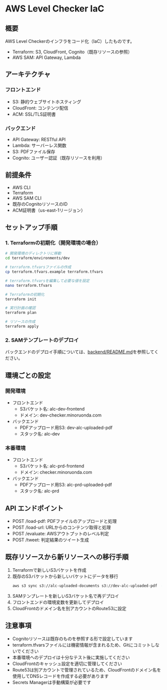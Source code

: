 # AWS Level Checker IaC

## 概要

AWS Level Checkerのインフラをコード化（IaC）したものです。

- Terraform: S3, CloudFront, Cognito（既存リソースの参照）
- AWS SAM: API Gateway, Lambda

## アーキテクチャ

### フロントエンド
- S3: 静的ウェブサイトホスティング
- CloudFront: コンテンツ配信
- ACM: SSL/TLS証明書

### バックエンド
- API Gateway: RESTful API
- Lambda: サーバーレス関数
- S3: PDFファイル保存
- Cognito: ユーザー認証（既存リソースを利用）

## 前提条件

- AWS CLI
- Terraform
- AWS SAM CLI
- 既存のCognitoリソースのID
- ACM証明書（us-east-1リージョン）

## セットアップ手順

### 1. Terraformの初期化（開発環境の場合）

```zsh
# 開発環境のディレクトリに移動
cd terraform/environments/dev

# terraform.tfvarsファイルの作成
cp terraform.tfvars.example terraform.tfvars

# terraform.tfvarsを編集して必要な値を設定
nano terraform.tfvars

# Terraformの初期化
terraform init

# 実行計画の確認
terraform plan

# リソースの作成
terraform apply
```

### 2. SAMテンプレートのデプロイ

バックエンドのデプロイ手順については、[backend/README.md](../backend/README.md)を参照してください。

## 環境ごとの設定

### 開発環境

- フロントエンド
  - S3バケット名: alc-dev-frontend
  - ドメイン: dev-checker.minoruonda.com
- バックエンド
  - PDFアップロード用S3: dev-alc-uploaded-pdf
  - スタック名: alc-dev

### 本番環境

- フロントエンド
  - S3バケット名: alc-prd-frontend
  - ドメイン: checker.minoruonda.com
- バックエンド
  - PDFアップロード用S3: alc-prd-uploaded-pdf
  - スタック名: alc-prd

## API エンドポイント

- POST /load-pdf: PDFファイルのアップロードと処理
- POST /load-url: URLからのコンテンツ取得と処理
- POST /evaluate: AWSアウトプットのレベル判定
- POST /tweet: 判定結果のツイート生成

## 既存リソースから新リソースへの移行手順

1. Terraformで新しいS3バケットを作成
2. 既存のS3バケットから新しいバケットにデータを移行
   ```zsh
   aws s3 sync s3://alc-uploaded-documents s3://dev-alc-uploaded-pdf  # 開発環境の場合
   ```
3. SAMテンプレートを新しいS3バケット名で再デプロイ
4. フロントエンドの環境変数を更新してデプロイ
5. CloudFrontのドメイン名を別アカウントのRoute53に設定

## 注意事項

- Cognitoリソースは既存のものを参照する形で設定しています
- terraform.tfvarsファイルには機密情報が含まれるため、Gitにコミットしないでください
- 本番環境へのデプロイは十分なテスト後に実施してください
- CloudFrontのキャッシュ設定を適切に管理してください
- Route53は別アカウントで管理されているため、CloudFrontのドメイン名を使用してDNSレコードを作成する必要があります
- Secrets Managerは手動構築が必要です
